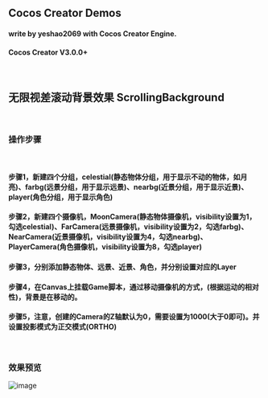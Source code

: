 ## Cocos Creator Demos
#### write by yeshao2069 with Cocos Creator Engine.
#### Cocos Creator V3.0.0+

&nbsp;
## 无限视差滚动背景效果  ScrollingBackground
&nbsp;
### 操作步骤
&nbsp;
#### 步骤1，新建四个分组，celestial(静态物体分组，用于显示不动的物体，如月亮)、farbg(远景分组，用于显示远景)、nearbg(近景分组，用于显示近景)、player(角色分组，用于显示角色)
#### 步骤2，新建四个摄像机，MoonCamera(静态物体摄像机，visibility设置为1，勾选celestial)、FarCamera(远景摄像机，visibility设置为2，勾选farbg)、NearCamera(近景摄像机，visibility设置为4，勾选nearbg)、PlayerCamera(角色摄像机，visibility设置为8，勾选player)
#### 步骤3，分别添加静态物体、远景、近景、角色，并分别设置对应的Layer
#### 步骤4，在Canvas上挂载Game脚本，通过移动摄像机的方式，(根据运动的相对性)，背景是在移动的。
#### 步骤5，注意，创建的Camera的Z轴默认为0，需要设置为1000(大于0即可)。并设置投影模式为正交模式(ORTHO)

&nbsp;
### 效果预览
![image](https://gitee.com/yeshao2069/CocosCreatorDemos/raw/v3.0.0/images/gif/scrollingBackground.gif)